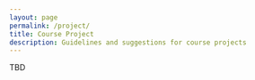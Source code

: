 ```yaml
---
layout: page
permalink: /project/
title: Course Project
description: Guidelines and suggestions for course projects
---
```


TBD